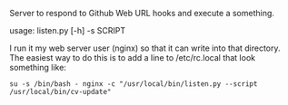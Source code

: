 Server to respond to Github Web URL hooks and execute a something.

usage: listen.py [-h] -s SCRIPT

I run it my web server user (nginx) so that it can write into that directory. The easiest way to do this is to add a line to /etc/rc.local that look something like:

```
su -s /bin/bash - nginx -c "/usr/local/bin/listen.py --script /usr/local/bin/cv-update"
```
